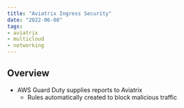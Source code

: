 ```yaml
---
title: "Aviatrix Ingress Security"
date: "2022-06-08"
tags:
- aviatrix
- multicloud
- networking
---
```


## Overview

- AWS Guard Duty supplies reports to Aviatrix
	- Rules automatically created to block malicious traffic
